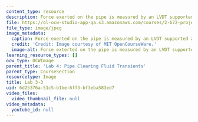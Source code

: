 ```yaml
---
content_type: resource
description: Force exerted on the pipe is measured by an LVDT supported as a cantilever.
file: https://ol-ocw-studio-app-qa.s3.amazonaws.com/courses/2-672-project-laboratory-spring-2009/6d25376a51c5b1be6ff3bf3eba583ed7_lab3-3.jpg
file_type: image/jpeg
image_metadata:
  caption: Force exerted on the pipe is measured by an LVDT supported as a cantilever.
  credit: 'Credit: Image courtesy of MIT OpenCourseWare.'
  image-alt: Force exterted on the pipe is measured by an LVDT supported as a cantilever.
learning_resource_types: []
ocw_type: OCWImage
parent_title: 'Lab 4: Pipe Clearing Fluid Transients'
parent_type: CourseSection
resourcetype: Image
title: Lab 3-3
uid: 6d25376a-51c5-b1be-6ff3-bf3eba583ed7
video_files:
  video_thumbnail_file: null
video_metadata:
  youtube_id: null
---
```

